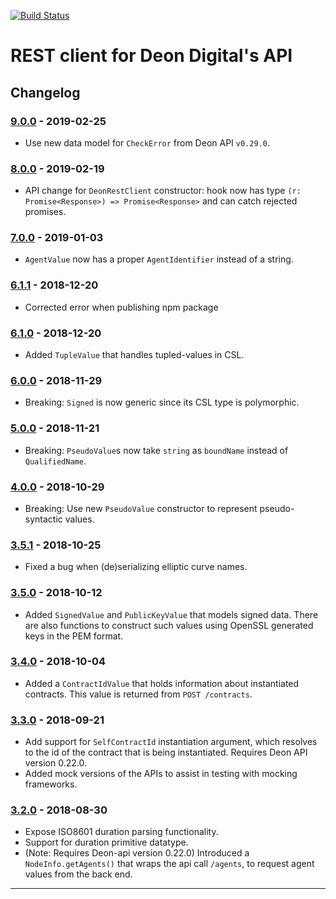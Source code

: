 [![Build Status](https://travis-ci.com/deondigital/api-client.svg?branch=master)](https://travis-ci.com/deondigital/api-client)

# REST client for Deon Digital's API

## Changelog

### [9.0.0] - 2019-02-25

* Use new data model for `CheckError` from Deon API `v0.29.0`.

### [8.0.0] - 2019-02-19

* API change for `DeonRestClient` constructor: hook now has type `(r: Promise<Response>) => Promise<Response>` and can catch rejected promises.

### [7.0.0] - 2019-01-03

* `AgentValue` now has a proper `AgentIdentifier` instead of a string.

### [6.1.1] - 2018-12-20

* Corrected error when publishing npm package

### [6.1.0] - 2018-12-20

* Added `TupleValue` that handles tupled-values in CSL.

### [6.0.0] - 2018-11-29

* Breaking: `Signed` is now generic since its CSL type is polymorphic.

### [5.0.0] - 2018-11-21

* Breaking: `PseudoValue`s now take `string` as `boundName` instead of `QualifiedName`.

### [4.0.0] - 2018-10-29

* Breaking: Use new `PseudoValue` constructor to represent pseudo-syntactic values.

### [3.5.1] - 2018-10-25

* Fixed a bug when (de)serializing elliptic curve names.

### [3.5.0] - 2018-10-12

* Added `SignedValue` and `PublicKeyValue` that models signed data. There are also functions to construct such values using OpenSSL generated keys in the PEM format.

### [3.4.0] - 2018-10-04

* Added a `ContractIdValue` that holds information about instantiated contracts. This value is returned from `POST /contracts`.

### [3.3.0] - 2018-09-21

* Add support for `SelfContractId` instantiation argument, which resolves to the id of the contract that is being instantiated.  Requires Deon API version 0.22.0.
* Added mock versions of the APIs to assist in testing with mocking frameworks.

### [3.2.0] - 2018-08-30

* Expose ISO8601 duration parsing functionality.
* Support for duration primitive datatype.
* (Note: Requires Deon-api version 0.22.0) Introduced a `NodeInfo.getAgents()` that wraps the api call `/agents`, to request agent values from the back end.

---
[9.0.0]: https://github.com/deondigital/api-client/compare/v8.0.0...v9.0.0
[8.0.0]: https://github.com/deondigital/api-client/compare/v7.0.0...v8.0.0
[7.0.0]: https://github.com/deondigital/api-client/compare/v6.1.1...v7.0.0
[6.1.1]: https://github.com/deondigital/api-client/compare/v6.1.0...v6.1.1
[6.1.0]: https://github.com/deondigital/api-client/compare/v6.0.0...v6.1.0
[6.0.0]: https://github.com/deondigital/api-client/compare/v5.0.0...v6.0.0
[5.0.0]: https://github.com/deondigital/api-client/compare/v4.0.0...v5.0.0
[4.0.0]: https://github.com/deondigital/api-client/compare/v3.5.1...v4.0.0
[3.5.1]: https://github.com/deondigital/api-client/compare/v3.5.0...v3.5.1
[3.5.0]: https://github.com/deondigital/api-client/compare/v3.4.0...v3.5.0
[3.4.0]: https://github.com/deondigital/api-client/compare/v3.3.0...v3.4.0
[3.3.0]: https://github.com/deondigital/api-client/compare/v3.2.0...v3.3.0
[3.2.0]: https://github.com/deondigital/api-client/compare/v3.1.0...v3.2.0

